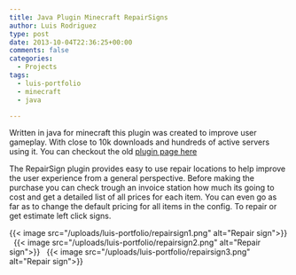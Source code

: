 ```yaml
---
title: Java Plugin Minecraft RepairSigns
author: Luis Rodriguez
type: post
date: 2013-10-04T22:36:25+00:00
comments: false
categories:
  - Projects
tags:
  - luis-portfolio
  - minecraft
  - java

---
```


Written in java for minecraft this plugin was created to improve user gameplay. With close to 10k downloads and hundreds of active servers using it. You can checkout the old [plugin page here](https://dev.bukkit.org/projects/repairsign)

The RepairSign plugin provides easy to use repair locations to help improve the user experience from a general perspective. Before making the purchase you can check trough an invoice station how much its going to cost and get a detailed list of all prices for each item. You can even go as far as to change the default pricing for all items in the config. To repair or get estimate left click signs.

<!--more-->


{{< image src="/uploads/luis-portfolio/repairsign1.png" alt="Repair sign">}}
&nbsp;
{{< image src="/uploads/luis-portfolio/repairsign2.png" alt="Repair sign">}}
&nbsp;
{{< image src="/uploads/luis-portfolio/repairsign3.png" alt="Repair sign">}}


